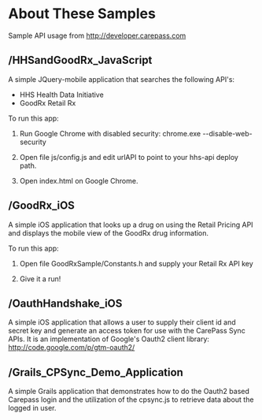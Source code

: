 About These Samples
===================
Sample API usage from http://developer.carepass.com

/HHSandGoodRx_JavaScript
------------------------
A simple JQuery-mobile application that searches the following API's:
- HHS Health Data Initiative
- GoodRx Retail Rx

To run this app:

1. Run Google Chrome with disabled security: chrome.exe --disable-web-security

2. Open file js/config.js and edit urlAPI to point to your hhs-api deploy path.

3. Open index.html on Google Chrome.

/GoodRx_iOS
-----------
A simple iOS application that looks up a drug on using the Retail Pricing API and displays the mobile view of the GoodRx drug information.

To run this app:

1. Open file GoodRxSample/Constants.h and supply your Retail Rx API key

2. Give it a run!

/OauthHandshake_iOS
-------------------
A simple iOS application that allows a user to supply their client id and secret key and generate an access token for use with the CarePass Sync APIs. It is an implementation of Google's Oauth2 client library: http://code.google.com/p/gtm-oauth2/



/Grails_CPSync_Demo_Application
-------------------
A simple Grails application that demonstrates how to do the Oauth2 based Carepass login and the utilization of the cpsync.js to retrieve data about the logged in user.